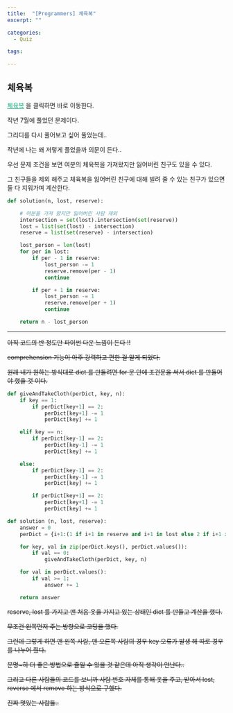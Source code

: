```yaml
---
title:  "[Programmers] 체육복"
excerpt: ""

categories:
  - Quiz

tags:

---
```


## 체육복

<a href="https://programmers.co.kr/learn/courses/30/lessons/42862" style="color:#0FA678" target="_blank">체육복</a> 을 클릭하면 바로 이동한다.

작년 7월에 풀었던 문제이다.

그리디를 다시 풀어보고 싶어 풀었는데..

작년에 나는 왜 저렇게 풀었을까 의문이 든다..

우선 문제 조건을 보면 여분의 체육복을 가져왔지만 잃어버린 친구도 있을 수 있다.

그 친구들을 제외 해주고 체육복을 잃어버린 친구에 대해 빌려 줄 수 있는 친구가 있으면 둘 다 지워가며 계산한다.

```python
def solution(n, lost, reserve):

	# 여분을 가져 왔지만 잃어버린 사람 제외
	intersection = set(lost).intersection(set(reserve))
	lost = list(set(lost) - intersection)
	reserve = list(set(reserve) - intersection)

	lost_person = len(lost)
	for per in lost:
		if per - 1 in reserve:
			lost_person -= 1
			reserve.remove(per - 1)
			continue

		if per + 1 in reserve:
			lost_person -= 1
			reserve.remove(per + 1)
			continue

	return n - lost_person
```

---

~~아직 코드의 반 정도만 파이썬 다운 느낌이 든다 !!~~

~~comprehension 기능이 아주 강력하고 편한 걸 알게 되었다.~~

~~원래 내가 원하는 방식대로 dict 를 만들려면 for 문 안에 조건문을 써서 dict 를 만들어야 했을 것 이다.~~

```python
def giveAndTakeCloth(perDict, key, n):
	if key == 1:
		if perDict[key+1] == 2:
			perDict[key+1] -= 1
			perDict[key] += 1

	elif key == n:
		if perDict[key-1] == 2:
			perDict[key-1] -= 1
			perDict[key] += 1

	else:
		if perDict[key-1] == 2:
			perDict[key-1] -= 1
			perDict[key] += 1

		if perDict[key+1] == 2:
			perDict[key+1] -= 1
			perDict[key] += 1

def solution (n, lost, reserve):
	answer = 0
	perDict = {i+1:(1 if i+1 in reserve and i+1 in lost else 2 if i+1 in reserve else 0 if i+1 in lost else 1) for i in range(n)}

	for key, val in zip(perDict.keys(), perDict.values()):
		if val == 0:
			giveAndTakeCloth(perDict, key, n)

	for val in perDict.values():
		if val >= 1:
			answer += 1

	return answer
```

~~reserve, lost 를 가지고 맨 처음 옷을 가지고 있는 상태인 dict 를 만들고 계산을 했다.~~

~~무조건 왼쪽먼저 주는 방향으로 코딩을 했다.~~

~~그런데 그렇게 하면 맨 왼쪽 사람, 맨 오른쪽 사람의 경우 key 오류가 발생 해 따로 경우를 나누어 줬다.~~

~~분명~히 더 좋은 방법으로 줄일 수 있을 것 같은데 아직 생각이 안난다..~~

~~그리고 다른 사람들의 코드를 보니까 사람 번호 자체를 통해 옷을 주고, 받아서 lost, reverse 에서 remove 하는 방식으로 구했다.~~

~~진짜 멋있는 사람들..~~